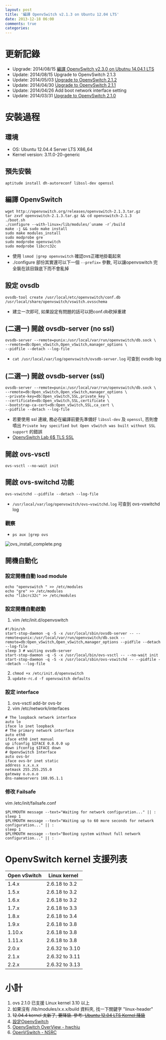 ```yaml
---
layout: post
title: '編譯 OpenvSwitch v2.1.3 on Ubuntu 12.04 LTS'
date: 2013-12-18 06:00
comments: true
categories: 
---
```


# 更新記錄
* Upgrade: 2014/08/15 [編譯 OpenvSwitch v2.3.0 on Ubutnu 14.04.1 LTS](http://roan.logdown.com/posts/220671-compile-openvswitch-v230-on-ubutnu-14041-lts)
* Update: 2014/08/15 Upgrade to OpenvSwitch 2.1.3
* Update: 2014/05/03 [Upgrade to OpenvSwitch 2.1.2](http://openvswitch.org/releases/NEWS-2.1.2)
* Update: 2014/04/30 [Upgrade to OpenvSwitch 2.1.1](http://openvswitch.org/releases/NEWS-2.1.1)
* Update: 2014/04/26 Add boot network interface setting
* Update: 2014/03/31 [Upgrade to OpenvSwitch 2.1.0](http://openvswitch.org/releases/NEWS-2.1.0)

# 安裝過程
## 環境
  - OS: Ubuntu 12.04.4 Server LTS X86_64 
  - Kernel version:  3.11.0-20-generic

## 預先安裝
```
aptitude install dh-autoreconf libssl-dev openssl
```

## 編譯 OpenvSwitch
```
wget http://openvswitch.org/releases/openvswitch-2.1.3.tar.gz
tar zxvf openvswitch-2.1.3.tar.gz && cd openvswitch-2.1.3
./boot.sh
./configure --with-linux=/lib/modules/`uname -r`/build
make -j && sudo make install
sudo make modules_install
sudo modprobe gre
sudo modprobe openvswitch
sudo modprobe libcrc32c
```
* 使用 ```lsmod |grep openvswitch``` 確認ovs正確地掛載起來
* ./configure 部份其實還可以下一個 ```--prefix=``` 參數, 可以讓openvswitch 完全裝在該目錄底下而不會亂掉

## 設定 ovsdb
```
ovsdb-tool create /usr/local/etc/openvswitch/conf.db /usr/local/share/openvswitch/vswitch.ovsschema
```
* 建立一次即可, 如果設定有問題的話可以把conf.db砍掉重建

## (二選一) 開啟 ovsdb-server (no ssl)
```
ovsdb-server --remote=punix:/usr/local/var/run/openvswitch/db.sock \
--remote=db:Open_vSwitch,Open_vSwitch,manager_options \
--pidfile --detach --log-file
```
* ```cat /usr/local/var/log/openvswitch/ovsdb-server.log``` 可查到 ovsdb log 

## (二選一) 開啟 ovsdb-server (ssl)
```
ovsdb-server --remote=punix:/usr/local/var/run/openvswitch/db.sock \
--remote=db:Open_vSwitch,Open_vSwitch,manager_options \
--private-key=db:Open_vSwitch,SSL,private_key \
--certificate=db:Open_vSwitch,SSL,certificate \
--bootstrap-ca-cert=db:Open_vSwitch,SSL,ca_cert \
--pidfile --detach --log-file
```
* 若要使用 ssl 連線, 務必在編譯前要先準備好 ```libssl-dev``` 及 ```openssl```, 否則會噴出 ```Private key specified but Open vSwitch was built without SSL support``` 的錯誤
* [OpenvSwitch Lab 6$ TLS SSL](http://roan.logdown.com/posts/208707-openvswitch-lab-6-ssl)


## 開啟 ovs-vsctl 
```
ovs-vsctl --no-wait init
```

## 開啟 ovs-switchd 功能
```
ovs-vswitchd --pidfile --detach --log-file
```
* ```/usr/local/var/log/openvswitch/ovs−vswitchd.log``` 可查到 ovs-vswitchd log

### 觀察
* ```ps aux |grep ovs```

<img class="center" src="http://user-image.logdown.io/user/5820/blog/5842/post/165399/C7SX9zsQQNOyIRBntqXb_ovs.png" alt="ovs_install_complete.png">


## 開機自動化
### 設定開機自動 load module 
```
echo "openvswitch " >> /etc/modules
echo "gre" >> /etc/modules
echo "libcrc32c" >> /etc/modules
```

### 設定開機自動啟動
1. vim /etc/init.d/openvswitch
```
#!/bin/sh
start-stop-daemon -q -S -x /usr/local/sbin/ovsdb-server -- --remote=punix:/usr/local/var/run/openvswitch/db.sock --remote=db:Open_vSwitch,Open_vSwitch,manager_options --pidfile --detach --log-file
sleep 3 # waiting ovsdb-server 
start-stop-daemon -q -S -x /usr/local/bin/ovs-vsctl -- --no-wait init
start-stop-daemon -q -S -x /usr/local/sbin/ovs-vswitchd -- --pidfile --detach --log-file
```
2. ```chmod +x /etc/init.d/openvswitch```
3. ```update-rc.d -f openvswitch defaults``` 

### 設定 interface
1. ovs-vsctl add-br ovs-br
2. vim /etc/network/interfaces
```
# The loopback network interface
auto lo
iface lo inet loopback
# The primary network interface
auto eth0
iface eth0 inet manual
up ifconfig $IFACE 0.0.0.0 up
down ifconfig $IFACE down
# OpenvSwitch Interface
auto ovs-br
iface ovs-br inet static
address x.x.x.x
netmask 255.255.255.0
gateway o.o.o.o
dns-nameservers 168.95.1.1
```

### 修改 Failsafe
vim /etc/init/failsafe.conf
```
$PLYMOUTH message --text="Waiting for network configuration..." || :
sleep 1 
$PLYMOUTH message --text="Waiting up to 60 more seconds for network configuration..." || :
sleep 1 
$PLYMOUTH message --text="Booting system without full network configuration..." || :
```


# OpenvSwitch kernel 支援列表

   Open vSwitch  | Linux kernel
   ------------  | -------------
       1.4.x     | 2.6.18 to 3.2
       1.5.x     | 2.6.18 to 3.2
       1.6.x     | 2.6.18 to 3.2
       1.7.x     | 2.6.18 to 3.3
       1.8.x     | 2.6.18 to 3.4
       1.9.x     | 2.6.18 to 3.8
       1.10.x    | 2.6.18 to 3.8
       1.11.x    | 2.6.18 to 3.8
       2.0.x     | 2.6.32 to 3.10
       2.1.x     | 2.6.32 to 3.11
       2.2.x     | 2.6.32 to 3.13


# 小計
1. ovs 2.1.0 已支援 Linux kernel 3.10 以上 
2. 如果沒有 /lib/modules/x.x.x/build 資料夾, 找一下關鍵字 "linux-header"
3. ~~12.04.4 kernel 太新了, 要降級. 參考: [Ubuntu 12.04 LTS Kernel 降級](http://roan.logdown.com/posts/183081-ubuntu-1204-lts-kernel-downgrade)~~
4. [設定OpenvSwitch](http://roan.logdown.com/posts/191801-set-openvswitch)
5. [OpenvSwitch OverView - hwchiu](http://hwchiu.logdown.com/posts/167510-openvswitch-overview)
6. [OpenVSwitch - NSRC](https://nsrc.org/workshops/2014/nznog-sdn/raw-attachment/wiki/Agenda/OpenVSwitch.pdf)

